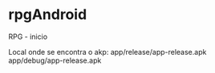 # rpgAndroid
RPG - inicio

Local onde se encontra o akp:
app/release/app-release.apk
app/debug/app-release.apk
